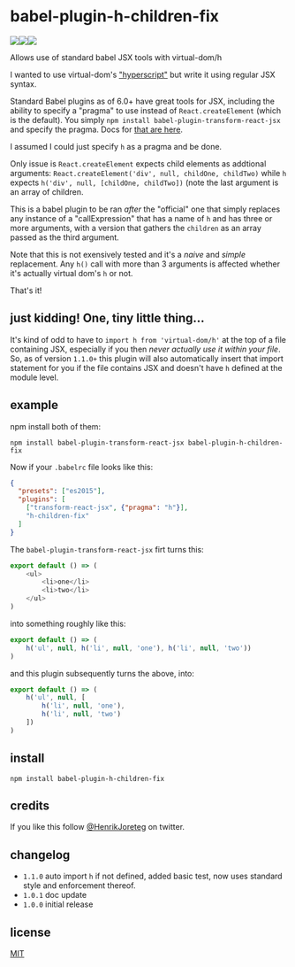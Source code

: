 # babel-plugin-h-children-fix

![](https://img.shields.io/npm/dm/babel-plugin-h-children-fix.svg)![](https://img.shields.io/npm/v/babel-plugin-h-children-fix.svg)![](https://img.shields.io/npm/l/babel-plugin-h-children-fix.svg)

Allows use of standard babel JSX tools with virtual-dom/h

I wanted to use virtual-dom's ["hyperscript"](https://github.com/Matt-Esch/virtual-dom/blob/master/virtual-hyperscript/README.md) but write it using regular JSX syntax.

Standard Babel plugins as of 6.0+ have great tools for JSX, including the ability to specify a "pragma" to use instead of `React.createElement` (which is the default). You simply `npm install babel-plugin-transform-react-jsx` and specify the pragma. Docs for [that are here](http://babeljs.io/docs/plugins/transform-react-jsx/).

I assumed I could just specify `h` as a pragma and be done. 

Only issue is `React.createElement` expects child elements as addtional arguments: `React.createElement('div', null, childOne, childTwo)` while `h` expects `h('div', null, [childOne, childTwo])` (note the last argument is an array of children.

This is a babel plugin to be ran *after* the "official" one that simply replaces any instance of a "callExpression" that has a name of `h` and has three or more arguments, with a version that gathers the `children` as an array passed as the third argument.

Note that this is not exensively tested and it's a *naive* and *simple* replacement. Any `h()` call with more than 3 arguments is affected whether it's actually virtual dom's `h` or not.

That's it!

## just kidding! One, tiny little thing...

It's kind of odd to have to `import h from 'virtual-dom/h'` at the top of a file containing JSX, especially if you then *never actually use it within your file*. So, as of version `1.1.0+` this plugin will also automatically insert that import statement for you if the file contains JSX and doesn't have `h` defined at the module level.

## example

npm install both of them:

```
npm install babel-plugin-transform-react-jsx babel-plugin-h-children-fix
```

Now if your `.babelrc` file looks like this:


```json
{
  "presets": ["es2015"],
  "plugins": [
    ["transform-react-jsx", {"pragma": "h"}],
    "h-children-fix"
  ]
}
```

The `babel-plugin-transform-react-jsx` firt turns this:

```js
export default () => (
	<ul>
		<li>one</li>
		<li>two</li>
	</ul>
)
```

into something roughly like this:

```js
export default () => (
	h('ul', null, h('li', null, 'one'), h('li', null, 'two'))
)
```

and this plugin subsequently turns the above, into:

```js
export default () => (
	h('ul', null, [
		h('li', null, 'one'),
		h('li', null, 'two')
	])
)
```

## install

```
npm install babel-plugin-h-children-fix
```

## credits

If you like this follow [@HenrikJoreteg](http://twitter.com/henrikjoreteg) on twitter.

## changelog

- `1.1.0` auto import `h` if not defined, added basic test, now uses standard style and enforcement thereof.
- `1.0.1` doc update
- `1.0.0` initial release

## license

[MIT](http://mit.joreteg.com/)

